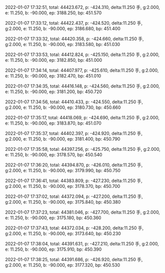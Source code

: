 2022-01-07 17:32:51, total: 44423.672, p: -424.310, delta:11.250 手, g:2.000, e: 11.250, b: -90.000, ep: 3188.250, bp: 451.570

2022-01-07 17:33:12, total: 44422.437, p: -424.520, delta:11.250 手, g:2.000, e: 11.250, b: -90.000, ep: 3186.680, bp: 451.400

2022-01-07 17:33:32, total: 44420.358, p: -424.660, delta:11.250 手, g:2.000, e: 11.250, b: -90.000, ep: 3183.580, bp: 451.030

2022-01-07 17:33:53, total: 44412.824, p: -425.150, delta:11.250 手, g:2.000, e: 11.250, b: -90.000, ep: 3182.850, bp: 451.000

2022-01-07 17:34:14, total: 44407.977, p: -425.610, delta:11.250 手, g:2.000, e: 11.250, b: -90.000, ep: 3182.470, bp: 451.010

2022-01-07 17:34:35, total: 44416.148, p: -424.560, delta:11.250 手, g:2.000, e: 11.250, b: -90.000, ep: 3181.200, bp: 450.720

2022-01-07 17:34:56, total: 44410.433, p: -424.550, delta:11.250 手, g:2.000, e: 11.250, b: -90.000, ep: 3180.730, bp: 450.660

2022-01-07 17:35:17, total: 44418.069, p: -424.690, delta:11.250 手, g:2.000, e: 11.250, b: -90.000, ep: 3183.870, bp: 451.070

2022-01-07 17:35:37, total: 44402.397, p: -424.920, delta:11.250 手, g:2.000, e: 11.250, b: -90.000, ep: 3181.400, bp: 450.790

2022-01-07 17:35:58, total: 44397.256, p: -425.750, delta:11.250 手, g:2.000, e: 11.250, b: -90.000, ep: 3178.570, bp: 450.540

2022-01-07 17:36:20, total: 44394.870, p: -426.010, delta:11.250 手, g:2.000, e: 11.250, b: -90.000, ep: 3179.990, bp: 450.750

2022-01-07 17:36:41, total: 44383.809, p: -427.230, delta:11.250 手, g:2.000, e: 11.250, b: -90.000, ep: 3178.370, bp: 450.700

2022-01-07 17:37:02, total: 44372.094, p: -427.200, delta:11.250 手, g:2.000, e: 11.250, b: -90.000, ep: 3175.840, bp: 450.380

2022-01-07 17:37:23, total: 44381.046, p: -427.700, delta:11.250 手, g:2.000, e: 11.250, b: -90.000, ep: 3175.180, bp: 450.360

2022-01-07 17:37:43, total: 44372.034, p: -428.200, delta:11.250 手, g:2.000, e: 11.250, b: -90.000, ep: 3173.640, bp: 450.230

2022-01-07 17:38:04, total: 44391.631, p: -427.210, delta:11.250 手, g:2.000, e: 11.250, b: -90.000, ep: 3175.910, bp: 450.390

2022-01-07 17:38:25, total: 44391.686, p: -426.920, delta:11.250 手, g:2.000, e: 11.250, b: -90.000, ep: 3177.320, bp: 450.530